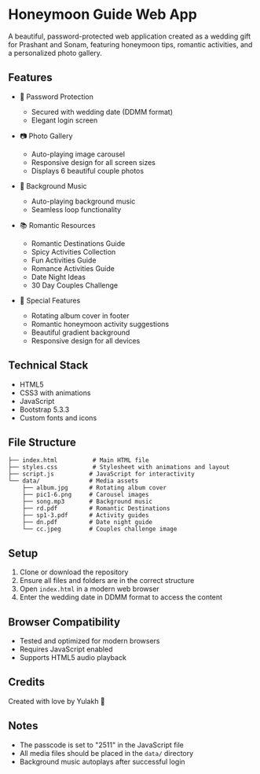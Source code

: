 # Honeymoon Guide Web App

A beautiful, password-protected web application created as a wedding gift for Prashant and Sonam, featuring honeymoon tips, romantic activities, and a personalized photo gallery.

## Features

- 🔐 Password Protection
  - Secured with wedding date (DDMM format)
  - Elegant login screen

- 📷 Photo Gallery
  - Auto-playing image carousel
  - Responsive design for all screen sizes
  - Displays 6 beautiful couple photos

- 🎵 Background Music
  - Auto-playing background music
  - Seamless loop functionality

- 📚 Romantic Resources
  - Romantic Destinations Guide
  - Spicy Activities Collection
  - Fun Activities Guide
  - Romance Activities Guide
  - Date Night Ideas
  - 30 Day Couples Challenge

- 💝 Special Features
  - Rotating album cover in footer
  - Romantic honeymoon activity suggestions
  - Beautiful gradient background
  - Responsive design for all devices

## Technical Stack

- HTML5
- CSS3 with animations
- JavaScript
- Bootstrap 5.3.3
- Custom fonts and icons

## File Structure

```
├── index.html          # Main HTML file
├── styles.css          # Stylesheet with animations and layout
├── script.js          # JavaScript for interactivity
└── data/              # Media assets
    ├── album.jpg      # Rotating album cover
    ├── pic1-6.png     # Carousel images
    ├── song.mp3       # Background music
    ├── rd.pdf         # Romantic Destinations
    ├── sp1-3.pdf      # Activity guides
    ├── dn.pdf         # Date night guide
    └── cc.jpeg        # Couples challenge image
```

## Setup

1. Clone or download the repository
2. Ensure all files and folders are in the correct structure
3. Open `index.html` in a modern web browser
4. Enter the wedding date in DDMM format to access the content

## Browser Compatibility

- Tested and optimized for modern browsers
- Requires JavaScript enabled
- Supports HTML5 audio playback

## Credits

Created with love by Yulakh 💖

## Notes

- The passcode is set to "2511" in the JavaScript file
- All media files should be placed in the `data/` directory
- Background music autoplays after successful login
